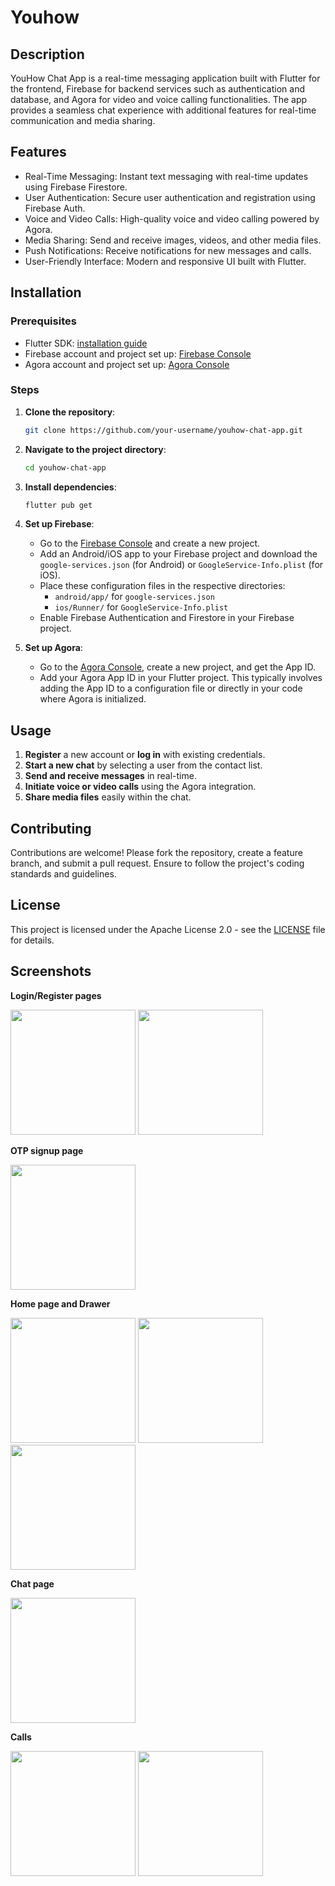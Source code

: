 # Youhow

## Description
YouHow Chat App is a real-time messaging application built with Flutter for the frontend, Firebase for backend services such as authentication and database, and Agora for video and voice calling functionalities. The app provides a seamless chat experience with additional features for real-time communication and media sharing.

## Features
- Real-Time Messaging: Instant text messaging with real-time updates using Firebase Firestore.
- User Authentication: Secure user authentication and registration using Firebase Auth.
- Voice and Video Calls: High-quality voice and video calling powered by Agora.
- Media Sharing: Send and receive images, videos, and other media files.
- Push Notifications: Receive notifications for new messages and calls.
- User-Friendly Interface: Modern and responsive UI built with Flutter.

## Installation

### Prerequisites

- Flutter SDK: [installation guide](https://flutter.dev/docs/get-started/install)
- Firebase account and project set up: [Firebase Console](https://console.firebase.google.com/)
- Agora account and project set up: [Agora Console](https://console.agora.io/)

### Steps

1. **Clone the repository**:
   ```bash
   git clone https://github.com/your-username/youhow-chat-app.git
2. **Navigate to the project directory**:
   ```bash
   cd youhow-chat-app
3. **Install dependencies**:
   ```bash
   flutter pub get
4. **Set up Firebase**:
    - Go to the [Firebase Console](https://console.firebase.google.com/) and create a new project.
    - Add an Android/iOS app to your Firebase project and download the `google-services.json` (for Android) or `GoogleService-Info.plist` (for iOS).
    - Place these configuration files in the respective directories:
        - `android/app/` for `google-services.json`
        - `ios/Runner/` for `GoogleService-Info.plist`
    - Enable Firebase Authentication and Firestore in your Firebase project.
5. **Set up Agora**:

   - Go to the [Agora Console](https://console.agora.io/), create a new project, and get the App ID.
   - Add your Agora App ID in your Flutter project. This typically involves adding the App ID to a configuration file or directly in your code where Agora is initialized.

## Usage

1. **Register** a new account or **log in** with existing credentials.
2. **Start a new chat** by selecting a user from the contact list.
3. **Send and receive messages** in real-time.
4. **Initiate voice or video calls** using the Agora integration.
5. **Share media files** easily within the chat.

## Contributing

Contributions are welcome! Please fork the repository, create a feature branch, and submit a pull request. Ensure to follow the project's coding standards and guidelines.

## License

This project is licensed under the Apache License 2.0 - see the [LICENSE](LICENSE) file for details.


## Screenshots

**Login/Register pages**

<p float="left">
  <img src="https://github.com/4YU5H25/YouHow--chatApp/assets/137501269/cf7bef6f-7349-4726-b09f-e9f67cac8b91" width="200" />
  <img src="https://github.com/4YU5H25/YouHow--chatApp/assets/137501269/67451896-ad85-4abc-8ed6-f56342f23edd" width="200" /> 
</p>

**OTP signup page**

<p float="left">
  <img src="https://github.com/4YU5H25/YouHow--chatApp/assets/137501269/745d27bd-fb83-40c3-8ed9-481b22b2ef84" width="200" />
</p>

**Home page and Drawer**

<p float="left">
  <img src="https://github.com/4YU5H25/YouHow--chatApp/assets/137501269/38f084b0-0edb-41c8-8ad9-010c16fc3829" width="200" />
  <img src="https://github.com/4YU5H25/YouHow--chatApp/assets/137501269/5321bcc3-d771-4cab-9c0f-1402c33b4631" width="200" /> 
  <img src="https://github.com/4YU5H25/YouHow--chatApp/assets/137501269/7a11ed2f-beac-478b-9420-98cbbdd8417b" width="200" /> 
</p>

**Chat page**

<p float="left">
  <img src="https://github.com/4YU5H25/YouHow--chatApp/assets/137501269/e2159d80-d683-4a54-927a-c23f885e08a1" width="200" />
</p>

**Calls**

<p float="left">
  <img src="https://github.com/4YU5H25/YouHow--chatApp/assets/137501269/4ffeb5fc-cdd4-4a66-ad0c-9ee449831a4d" width="200" />
  <img src="https://github.com/4YU5H25/YouHow--chatApp/assets/137501269/827fe05f-7ced-4907-a397-456c4276b8f0" width="200" />
</p>


